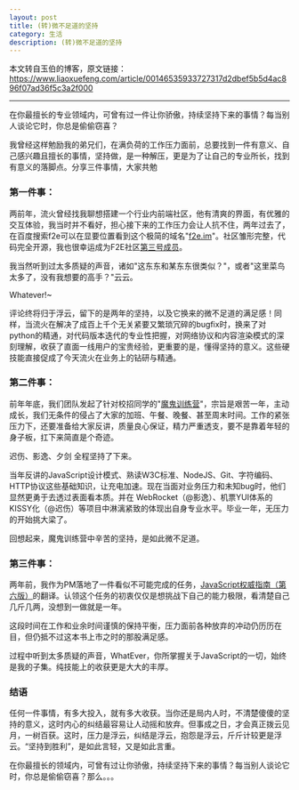 ```yaml
---
layout: post
title: (转)微不足道的坚持
category: 生活
description: (转)微不足道的坚持
---
```


本文转自玉伯的博客，原文链接：<https://www.liaoxuefeng.com/article/00146535933727317d2dbef5b5d4ac896f07ad36f5c3a2f000>

---

在你最擅长的专业领域内，可曾有过一件让你骄傲，持续坚持下来的事情？每当别人谈论它时，你总是偷偷窃喜？

我曾经这样勉励我的弟兄们，在满负荷的工作压力面前，总要找到一件有意义、自己感兴趣且擅长的事情，坚持做，是一种解压，更是为了让自己的专业所长，找到有意义的落脚点。分享三件事情，大家共勉

### 第一件事：
两前年，流火曾经找我聊想搭建一个行业内前端社区，他有清爽的界面，有优雅的交互体验，我当时并不看好，担心接下来的工作压力会让人抗不住，两年过去了，在百度搜索f2e可以在显要位置看到这个极简的域名"[f2e.im](http://f2e.im)"。社区雏形完整，代码完全开源，我也很幸运成为F2E社区[第三号成员](http://f2e.im/u/jayli)。

我当然听到过太多质疑的声音，诸如"这东东和某东东很类似？"，或者"这里菜鸟太多了，没有我想要的高手？"云云。

Whatever!~

评论终将归于浮云，留下的是两年的坚持，以及它换来的微不足道的满足感！同样，当流火在解决了成百上千个无关紧要又繁琐冗碎的bugfix时，换来了对python的精通，对代码版本迭代的专业性把握，对网络协议和内容渲染模式的深刻理解，收获了直面一线用户的宝贵经验，更重要的是，懂得坚持的意义。这些硬技能直接促成了今天流火在业务上的钻研与精通。

### 第二件事：
前年年底，我们团队发起了针对校招同学的"[魔鬼训练营](http://wiki.ued.taobao.net/doku.php?id=ued.bj:f2e:%E9%AD%94%E9%AC%BC%E8%AE%AD%E7%BB%83%E8%90%A5)"，宗旨是艰苦一年，主动成长，我们无条件的侵占了大家的加班、午餐、晚餐、甚至周末时间。工作的紧张压力下，还要准备给大家反讲，质量良心保证，精力严重透支，要不是靠着年轻的身子板，扛下来简直是个奇迹。

迟伤、影逸、夕剑 全程坚持了下来。

当年反讲的JavaScript设计模式、熟读W3C标准、NodeJS、Git、字符编码、HTTP协议这些基础知识，让充电加速。现在当面对业务压力和未知bug时，他们显然更勇于去透过表面看本质。并在 WebRocket（@影逸）、机票YUI体系的KISSY化（@迟伤）等项目中淋漓紧致的体现出自身专业水平。毕业一年，无压力的开始挑大梁了。

回想起来，魔鬼训练营中辛苦的坚持，是如此微不足道。

### 第三件事：
两年前，我作为PM落地了一件看似不可能完成的任务，[JavaScript权威指南（第六版）](http://ued.taobao.com/javascript/)的翻译。认领这个任务的初衷仅仅是想挑战下自己的能力极限，看清楚自己几斤几两，没想到一做就是一年。

这段时间在工作和业余时间谨慎的保持平衡，压力面前各种放弃的冲动仍历历在目，但仍抵不过这本书上市之时的那股满足感。

过程中听到太多质疑的声音，WhatEver，你所掌握关于JavaScript的一切，始终是我的子集。纯技能上的收获更是大大的丰厚。

### 结语
任何一件事情，有多大投入，就有多大收获。当你还是局内人时，不清楚傻傻的坚持的意义，这时内心的纠结最容易让人动摇和放弃。但事成之日，才会真正拨云见月，一树百获。这时，压力是浮云，纠结是浮云，抱怨是浮云，斤斤计较更是浮云。“坚持到胜利”，是如此言轻，又是如此言重。

在你最擅长的领域内，可曾有过让你骄傲，持续坚持下来的事情？每当别人谈论它时，你总是偷偷窃喜？那么。。。